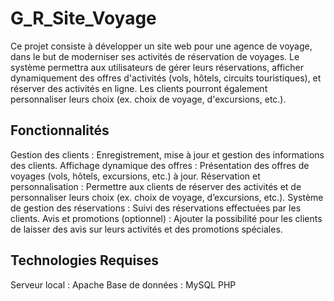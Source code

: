# G_R_Site_Voyage

Ce projet consiste à développer un site web pour une agence de voyage, dans le but de moderniser ses activités de réservation de voyages. Le système permettra aux utilisateurs de gérer leurs réservations, afficher dynamiquement des offres d'activités (vols, hôtels, circuits touristiques), et réserver des activités en ligne. Les clients pourront également personnaliser leurs choix (ex. choix de voyage, d'excursions, etc.).

## Fonctionnalités
Gestion des clients : Enregistrement, mise à jour et gestion des informations des clients.
Affichage dynamique des offres : Présentation des offres de voyages (vols, hôtels, excursions, etc.) à jour.
Réservation et personnalisation : Permettre aux clients de réserver des activités et de personnaliser leurs choix (ex. choix de voyage, d’excursions, etc.).
Système de gestion des réservations : Suivi des réservations effectuées par les clients.
Avis et promotions (optionnel) : Ajouter la possibilité pour les clients de laisser des avis sur leurs activités et des promotions spéciales.

## Technologies Requises
Serveur local : Apache
Base de données : MySQL 
PHP 
